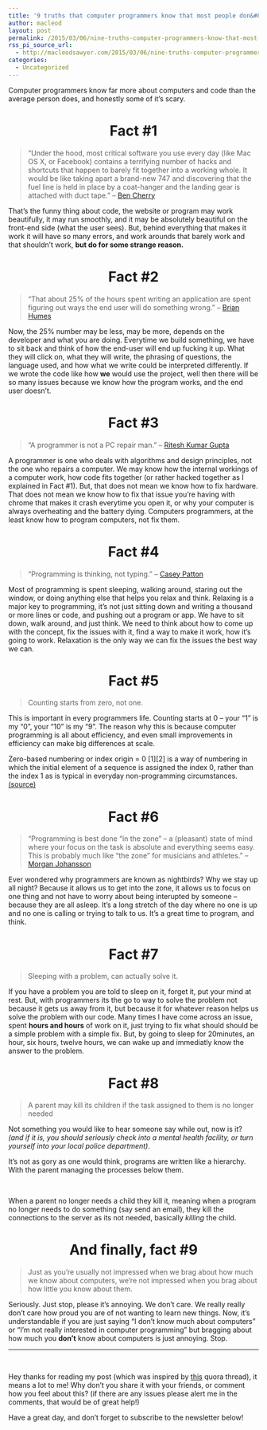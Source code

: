 ```yaml
---
title: '9 truths that computer programmers know that most people don&#8217;t.'
author: macleod
layout: post
permalink: /2015/03/06/nine-truths-computer-programmers-know-that-most-people-dont/
rss_pi_source_url:
  - http://macleodsawyer.com/2015/03/06/nine-truths-computer-programmers-know-that-most-people-dont/
categories:
  - Uncategorized
---
```

Computer programmers know far more about computers and code than the average person does, and honestly some of it’s scary.

<h1 id="fact1" style="text-align: center;">
  Fact #1
</h1>

> &#8220;Under the hood, most critical software you use every day (like Mac OS X, or Facebook) contains a terrifying number of hacks and shortcuts that happen to barely fit together into a working whole. It would be like taking apart a brand-new 747 and discovering that the fuel line is held in place by a coat-hanger and the landing gear is attached with duct tape.&#8221; &#8211; [Ben Cherry][1]

That&#8217;s the funny thing about code, the website or program may work beautifully, it may run smoothly, and it may be absolutely beautiful on the front-end side (what the user sees). But, behind everything that makes it work it will have so many errors, and work arounds that barely work and that shouldn&#8217;t work, **but do for some strange reason.**

<h1 id="fact2" style="text-align: center;">
  Fact #2
</h1>

> &#8220;That about 25% of the hours spent writing an application are spent figuring out ways the end user will do something wrong.&#8221; &#8211; [Brian Humes][2]

Now, the 25% number may be less, may be more, depends on the developer and what you are doing. Everytime we build something, we have to sit back and think of how the end-user will end up fucking it up. What they will click on, what they will write, the phrasing of questions, the language used, and how what we write could be interpreted differently. If we wrote the code like how **we** would use the project, well then there will be so many issues because we know how the program works, and the end user doesn&#8217;t.

<h1 id="fact3" style="text-align: center;">
  Fact #3
</h1>

> &#8220;A programmer is not a PC repair man.&#8221; &#8211; [Ritesh Kumar Gupta][3]

A programmer is one who deals with algorithms and design principles, not the one who repairs a computer. We may know how the internal workings of a computer work, how code fits together (or rather hacked together as I explained in Fact #1). But, that does not mean we know how to fix hardware. That does not mean we know how to fix that issue you&#8217;re having with chrome that makes it crash everytime you open it, or why your computer is always overheating and the battery dying. Computers programmers, at the least know how to program computers, not fix them.

<h1 id="fact4" style="text-align: center;">
  Fact #4
</h1>

> &#8220;Programming is thinking, not typing.&#8221; &#8211; [Casey Patton][4]

Most of programming is spent sleeping, walking around, staring out the window, or doing anything else that helps you relax and think. Relaxing is a major key to programming, it&#8217;s not just sitting down and writing a thousand or more lines or code, and pushing out a program or app. We have to sit down, walk around, and just think. We need to think about how to come up with the concept, fix the issues with it, find a way to make it work, how it&#8217;s going to work. Relaxation is the only way we can fix the issues the best way we can.

<h1 id="fact5" style="text-align: center;">
  Fact #5
</h1>

> Counting starts from zero, not one.

This is important in every programmers life. Counting starts at 0 &#8211; your &#8220;1&#8221; is my &#8220;0&#8221;, your &#8220;10&#8221; is my &#8220;9&#8221;. The reason why this is because computer programming is all about efficiency, and even small improvements in efficiency can make big differences at scale.

Zero-based numbering or index origin = 0 \[1\]\[2\] is a way of numbering in which the initial element of a sequence is assigned the index 0, rather than the index 1 as is typical in everyday non-programming circumstances. [(source)][5]

<h1 id="fact6" style="text-align: center;">
  Fact #6
</h1>

> &#8220;Programming is best done &#8220;in the zone&#8221; &#8211; a (pleasant) state of mind where your focus on the task is absolute and everything seems easy. This is probably much like &#8220;the zone&#8221; for musicians and athletes.&#8221; &#8211; [Morgan Johansson][6]

Ever wondered why programmers are known as nightbirds? Why we stay up all night? Because it allows us to get into the zone, it allows us to focus on one thing and not have to worry about being interupted by someone &#8211; because they are all asleep. It&#8217;s a long stretch of the day where no one is up and no one is calling or trying to talk to us. It&#8217;s a great time to program, and think.

<h1 id="fact7" style="text-align: center;">
  Fact #7
</h1>

> Sleeping with a problem, can actually solve it.

If you have a problem you are told to sleep on it, forget it, put your mind at rest. But, with programmers its the go to way to solve the problem not because it gets us away from it, but because it for whatever reason helps us solve the problem with our code. Many times I have come across an issue, spent **hours and hours** of work on it, just trying to fix what should should be a simple problem with a simple fix. But, by going to sleep for 20minutes, an hour, six hours, twelve hours, we can wake up and immediatly know the answer to the problem.

<h1 id="fact8" style="text-align: center;">
  Fact #8
</h1>

> A parent may kill its children if the task assigned to them is no longer needed

Not something you would like to hear someone say while out, now is it? *(and if it is, you should seriously check into a mental health facility, or turn yourself into your local police department)*.

It&#8217;s not as gory as one would think, programs are written like a hierarchy. With the parent managing the processes below them.

<center>
  <br /> <img class=" aligncenter" src="http://45.55.161.240/wp-content/uploads/2015/03/Parent-Child.gif" alt="" /><br />
</center>

  
When a parent no longer needs a child they kill it, meaning when a program no longer needs to do something (say send an email), they kill the connections to the server as its not needed, basically *killing* the child.

<h1 id="andfinallyfact9" style="text-align: center;">
  And finally, fact #9
</h1>

> Just as you&#8217;re usually not impressed when we brag about how much we know about computers, we&#8217;re not impressed when you brag about how little you know about them.

Seriously. Just stop, please it&#8217;s annoying. We don&#8217;t care. We really really don&#8217;t care how proud you are of not wanting to learn new things. Now, it&#8217;s understandable if you are just saying &#8220;I don&#8217;t know much about computers&#8221; or &#8220;I&#8217;m not really interested in computer programming&#8221; but bragging about how much you **don&#8217;t** know about computers is just annoying. Stop.

* * *

&nbsp;

Hey thanks for reading my post (which was inspired by [this][7] quora thread), it means a lot to me! Why don&#8217;t you share it with your friends, or comment how you feel about this? (if there are any issues please alert me in the comments, that would be of great help!)

Have a great day, and don&#8217;t forget to subscribe to the newsletter below!

 [1]: http://www.quora.com/Ben-Cherry
 [2]: http://www.quora.com/Brian-Humes
 [3]: http://www.quora.com/Ritesh-Kumar-Gupta
 [4]: http://www.quora.com/Casey-Patton
 [5]: http://en.wikipedia.org/wiki/Zero-based_numbering
 [6]: http://www.quora.com/Morgan-Johansson
 [7]: http://www.quora.com/What-are-some-things-that-programmers-and-computer-scientists-know-but-most-people-dont